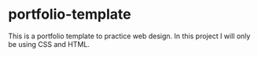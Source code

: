 # portfolio-template
This is a portfolio template to practice web design. In this project I will only be using CSS and HTML.
